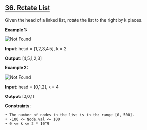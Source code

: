 <h2><a href="https://leetcode.com/problems/rotate-list/description/">36. Rotate List</a></h2>

Given the head of a linked list, rotate the list to the right by k places.

**Example 1:**

<img src="https://assets.leetcode.com/uploads/2020/11/13/rotate1.jpg" alt="Not Found">

**Input**: head = [1,2,3,4,5], k = 2

**Output**: [4,5,1,2,3]

**Example 2:**

<img src="https://assets.leetcode.com/uploads/2020/11/13/roate2.jpg" alt="Not Found">

**Input**: head = [0,1,2], k = 4

**Output**: [2,0,1]


**Constraints**:

    • The number of nodes in the list is in the range [0, 500].
    • -100 <= Node.val <= 100
    • 0 <= k <= 2 * 10^9